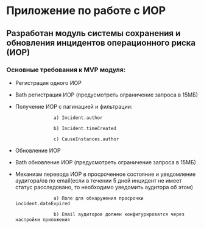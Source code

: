 # Приложение по работе с ИОР
## Разработан модуль системы сохранения и обновления инцидентов операционного риска (ИОР)
### Основные требования к MVP модуля:
- Регистрация одного ИОР
- Bath регистрация ИОР (предусмотреть ограничение запроса в 15МБ)
- Получение ИОР с пагинацией и фильтрации:

                    а) Incident.author

                    b) Incident.timeCreated

                    с) CauseInstances.author

- Обновление ИОР
- Bath обновление ИОР (предусмотреть ограничение запроса в 15МБ)
- Механизм перевода ИОР в просроченное состояние и уведомление аудитора/ов по email(если в течении 5 дней инцидент не имеет статус расследовано, то необходимо уведомить аудитора об этом)
 
                    а) Поле для обнаружения просрочки incident.dateExpired
 
                    b) Email аудиторов должен конфигурироватся через настройки приложения